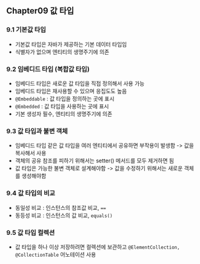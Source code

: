 ## Chapter09 값 타입

### 9.1 기본값 타입

- 기본값 타입은 자바가 제공하는 기본 데이터 타입임
- 식별자가 없으며 엔티티의 생명주기에 의존

### 9.2 임베디드 타입 (복합값 타입)

- 임베디드 타입은 새로운 값 타입을 직접 정의해서 사용 가능
- 임베디드 타입은 재사용할 수 있으며 응집도도 높음
- `@Embeddable` : 값 타입을 정의하는 곳에 표시
- `@Embedded` : 값 타입을 사용하는 곳에 표시
- 기본 생성자 필수, 엔티티의 생명주기에 의존

### 9.3 값 타입과 불변 객체

- 임베디드 타입 같은 값 타입을 여러 엔티티에서 공유하면 부작용이 발생함 -> 값을 복사해서 사용
- 객체의 공유 참조를 피하기 위해서는 setter() 메서드를 모두 제거하면 됨
- 값 타입은 가능한 불변 객체로 설계해야함 -> 값을 수정하기 위해서는 새로운 객체를 생성해야함

### 9.4 값 타입의 비교

- 동일성 비교 : 인스턴스의 참조값 비교, `==`
- 동등성 비교 : 인스턴스의 값 비교, `equals()` 

### 9.5 값 타입 컬렉션

- 값 타입을 하나 이상 저장하려면 컬렉션에 보관하고 `@ElementCollection, @CollectionTable` 어노테이션 사용

